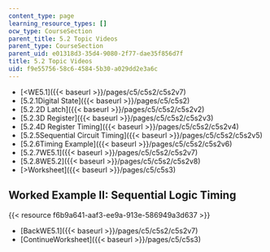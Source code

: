 ```yaml
---
content_type: page
learning_resource_types: []
ocw_type: CourseSection
parent_title: 5.2 Topic Videos
parent_type: CourseSection
parent_uid: e01318d3-35d4-9080-2f77-dae35f856d7f
title: 5.2 Topic Videos
uid: f9e55756-58c6-4584-5b30-a029dd2e3a6c
---
```


*   [\<WE5.1]({{< baseurl >}}/pages/c5/c5s2/c5s2v7)
*   [5.2.1Digital State]({{< baseurl >}}/pages/c5/c5s2)
*   [5.2.2D Latch]({{< baseurl >}}/pages/c5/c5s2/c5s2v2)
*   [5.2.3D Register]({{< baseurl >}}/pages/c5/c5s2/c5s2v3)
*   [5.2.4D Register Timing]({{< baseurl >}}/pages/c5/c5s2/c5s2v4)
*   [5.2.5Sequential Circuit Timing]({{< baseurl >}}/pages/c5/c5s2/c5s2v5)
*   [5.2.6Timing Example]({{< baseurl >}}/pages/c5/c5s2/c5s2v6)
*   [5.2.7WE5.1]({{< baseurl >}}/pages/c5/c5s2/c5s2v7)
*   [5.2.8WE5.2]({{< baseurl >}}/pages/c5/c5s2/c5s2v8)
*   [\>Worksheet]({{< baseurl >}}/pages/c5/c5s3)

Worked Example II: Sequential Logic Timing
------------------------------------------

{{< resource f6b9a641-aaf3-ee9a-913e-586949a3d637 >}}

*   [BackWE5.1]({{< baseurl >}}/pages/c5/c5s2/c5s2v7)
*   [ContinueWorksheet]({{< baseurl >}}/pages/c5/c5s3)
